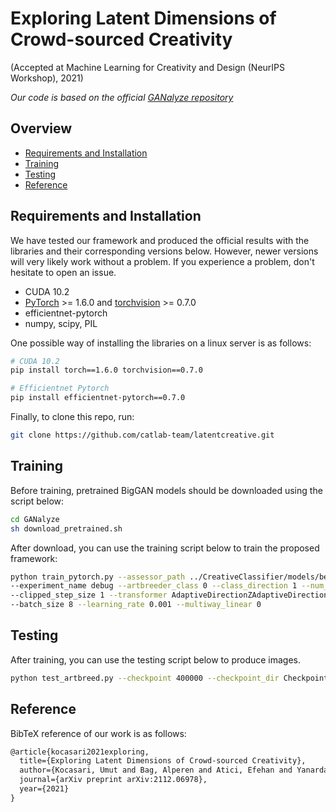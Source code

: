 # Exploring Latent Dimensions of Crowd-sourced Creativity

(Accepted at Machine Learning for Creativity and Design (NeurIPS Workshop), 2021) 

*Our code is based on the official [GANalyze repository](https://github.com/LoreGoetschalckx/GANalyze)*

## Overview
- [Requirements and Installation](#requirements-and-installation)
- [Training](#training)
- [Testing](#testing)
- [Reference](#reference)

## Requirements and Installation

We have tested our framework and produced the official results with the libraries and their corresponding versions below. However, newer versions will very likely work without a problem. If you experience a problem, don't hesitate to open an issue.

- CUDA 10.2
- [PyTorch](https://pytorch.org/get-started/locally/) >= 1.6.0 and [torchvision](https://github.com/pytorch/vision) >= 0.7.0
- efficientnet-pytorch
- numpy, scipy, PIL

One possible way of installing the libraries on a linux server is as follows:

```bash
# CUDA 10.2
pip install torch==1.6.0 torchvision==0.7.0

# Efficientnet Pytorch
pip install efficientnet-pytorch==0.7.0
```

Finally, to clone this repo, run:

```bash
git clone https://github.com/catlab-team/latentcreative.git
```

## Training

Before training, pretrained BigGAN models should be downloaded using the script below:

```bash
cd GANalyze
sh download_pretrained.sh
```
After download, you can use the training script below to train the proposed framework:


```bash
python train_pytorch.py --assessor_path ../CreativeClassifier/models/best.pth \
--experiment_name debug --artbreeder_class 0 --class_direction 1 --num_samples 400000 \
--clipped_step_size 1 --transformer AdaptiveDirectionZAdaptiveDirectionY_noise_nonlinear class_reg=1000,noise_dim=8 \
--batch_size 8 --learning_rate 0.001 --multiway_linear 0
```

## Testing

After training, you can use the testing script below to produce images.

```bash
python test_artbreed.py --checkpoint 400000 --checkpoint_dir Checkpoints/debug/biggan512_None/creative_classifier_best.pth/AdaptiveDirectionZAdaptiveDirectionY_noise_nonlinear_class_reg=1000,noise_dim=8/artbreeder_class:0/265544a
```



## Reference

BibTeX reference of our work is as follows:

```markdown
@article{kocasari2021exploring,
  title={Exploring Latent Dimensions of Crowd-sourced Creativity},
  author={Kocasari, Umut and Bag, Alperen and Atici, Efehan and Yanardag, Pinar},
  journal={arXiv preprint arXiv:2112.06978},
  year={2021}
}
```

